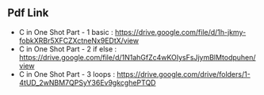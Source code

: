 ## Pdf Link

- C in One Shot Part - 1 basic : https://drive.google.com/file/d/1h-jkmy-fobkXRBr5XFCZXctneNx9EDtX/view
- C in One Shot Part - 2 if else : https://drive.google.com/file/d/1N1ahGfZc4wKOIysFsJjymBlMtodpuhen/view
- C in One Shot Part - 3 loops : https://drive.google.com/drive/folders/1-4tUD_2wNBM7QPSyY36Ev9gkcghePTQD
